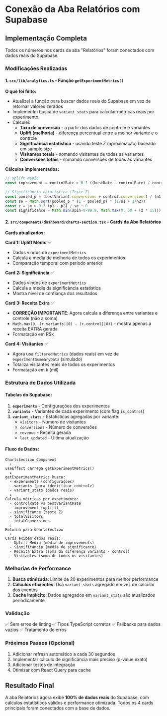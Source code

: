 # Conexão da Aba Relatórios com Supabase

## Implementação Completa

Todos os números nos cards da aba "Relatórios" foram conectados com dados reais do Supabase.

### Modificações Realizadas

#### 1. `src/lib/analytics.ts` - Função `getExperimentMetrics()`

**O que foi feito:**
- Atualizei a função para buscar dados reais do Supabase em vez de retornar valores zerados
- Implementei busca de `variant_stats` para calcular métricas reais por experimento
- Calculei:
  - **Taxa de conversão** - a partir dos dados de controle e variantes
  - **Uplift (melhoria)** - diferença percentual entre a melhor variante e o controle
  - **Significância estatística** - usando teste Z (aproximação) baseado em sample size
  - **Visitantes totais** - somando visitantes de todas as variantes
  - **Conversões totais** - somando conversões de todas as variantes

**Cálculos implementados:**
```typescript
// Uplift médio
const improvement = controlRate > 0 ? ((bestRate - controlRate) / controlRate) * 100 : 0

// Significância estatística (Teste Z)
const pooled_p = (bestVariant.conversions + control.conversions) / (n1 + n2)
const se = Math.sqrt(pooled_p * (1 - pooled_p) * (1/n1 + 1/n2))
const z = se > 0 ? (p1 - p2) / se : 0
const significance = Math.min(spin-0-99.9, Math.max(0, 50 + (z * 15)))
```

#### 2. `src/components/dashboard/charts-section.tsx` - Cards da Aba Relatórios

**Cards atualizados:**

**Card 1: Uplift Médio** ✅
- Dados vindos de `experimentMetrics`
- Calcula a média de melhoria de todos os experimentos
- Comparação temporal com período anterior

**Card 2: Significância** ✅
- Dados vindos de `experimentMetrics`
- Calcula a média da significância estatística
- Mostra nível de confiança dos resultados

**Card 3: Receita Extra** ✅
- **CORREÇÃO IMPORTANTE**: Agora calcula a diferença entre variantes e controle (não a soma)
- `Math.max(0, (r.variants||0) - (r.control||0))` - mostra apenas a receita EXTRA gerada
- Formatação em R$k

**Card 4: Visitantes** ✅
- Agora usa `filteredMetrics` (dados reais) em vez de `experimentSummaryData` (simulado)
- Totaliza visitantes reais de todos os experimentos
- Formatação em k (mil)

### Estrutura de Dados Utilizada

#### Tabelas do Supabase:
1. **`experiments`** - Configurações dos experimentos
2. **`variants`** - Variantes de cada experimento (com flag `is_control`)
3. **`variant_stats`** - Estatísticas agregadas por variante:
   - `visitors` - Número de visitantes
   - `conversions` - Número de conversões
   - `revenue` - Receita gerada
   - `last_updated` - Última atualização

#### Fluxo de Dados:
```
ChartsSection Component
  ↓
useEffect carrega getExperimentMetrics()
  ↓
getExperimentMetrics busca:
  - experiments (configurações)
  - variants (para identificar controle)
  - variant_stats (dados reais)
  ↓
Calcula métricas por experimento:
  - controlRate vs bestVariantRate
  - improvement (uplift)
  - significance (teste Z)
  - totalVisitors
  - totalConversions
  ↓
Retorna para ChartsSection
  ↓
Cards exibem dados reais:
  - Uplift Médio (média de improvements)
  - Significância (média de significance)
  - Receita Extra (soma da diferença variants - control)
  - Visitantes (soma de todos os visitantes)
```

### Melhorias de Performance

1. **Busca otimizada**: Limite de 20 experimentos para melhor performance
2. **Cálculos eficientes**: Usa `variant_stats` agregado em vez de calcular dos eventos
3. **Cache implícito**: Dados agregados em `variant_stats` são atualizados periodicamente

### Validação

✅ Sem erros de linting
✅ Tipos TypeScript corretos
✅ Fallbacks para dados vazios
✅ Tratamento de erros

### Próximos Passos (Opcional)

1. Adicionar refresh automático a cada 30 segundos
2. Implementar cálculo de significância mais preciso (p-value exato)
3. Adicionar testes de integração
4. Otimizar com React Query para cache

## Resultado Final

A aba Relatórios agora exibe **100% de dados reais** do Supabase, com cálculos estatísticos válidos e performance otimizada. Todos os 4 cards principais foram conectados com a base de dados.


